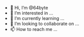 - 👋 Hi, I’m @64byte
- 👀 I’m interested in ...
- 🌱 I’m currently learning ...
- 💞️ I’m looking to collaborate on ...
- 📫 How to reach me ...

<!---
64byte/64byte is a ✨ special ✨ repository because its `README.md` (this file) appears on your GitHub profile.
You can click the Preview link to take a look at your changes.
--->
